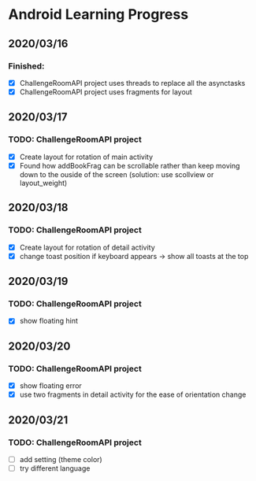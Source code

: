 # Android Learning Progress

## 2020/03/16
### Finished:
- [x] ChallengeRoomAPI project uses threads to replace all the asynctasks
- [x] ChallengeRoomAPI project uses fragments for layout

## 2020/03/17
### TODO: ChallengeRoomAPI project
- [x] Create layout for rotation of main activity
- [x] Found how addBookFrag can be scrollable rather than keep moving down to the ouside of the screen (solution: use scollview or layout_weight)

## 2020/03/18
### TODO: ChallengeRoomAPI project
- [x] Create layout for rotation of detail activity
- [x] change toast position if keyboard appears -> show all toasts at the top

## 2020/03/19
### TODO: ChallengeRoomAPI project
- [x] show floating hint

## 2020/03/20
### TODO: ChallengeRoomAPI project
- [x] show floating error
- [x] use two fragments in detail activity for the ease of orientation change

## 2020/03/21
### TODO: ChallengeRoomAPI project
- [ ] add setting (theme color)
- [ ] try different language
